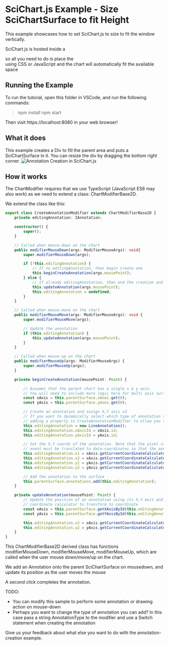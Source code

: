 # SciChart.js Example - Size SciChartSurface to fit Height

This example showcases how to set SciChart.js to size to fit the window vertically. 

SciChart.js is hosted inside a <div> so all you need to do is place the <div> using CSS or JavaScript and the chart will automatically fit the available space 

## Running the Example

To run the tutorial, open this folder in VSCode, and run the following commands:

> npm install
> npm start 

Then visit https://localhost:8080 in your web browser! 

## What it does

This example creates a Div to fill the parent area and puts a SciChartSurface in it. You can resize the div by dragging the bottom right corner.
![Annotation Creation in SciChart.js](./CreateAnnotations.gif)

## How it works

The ChartModifier requires that we use TypeScript (JavaScript ES6 may also work) as we need to extend a class: ChartModifierBase2D. 

We extend the class like this:

```typescript
export class CreateAnnotationModifier extends ChartModifierBase2D {
    private editingAnnotation: IAnnotation;

    constructor() {
        super();
    }

    // Called when mouse-down on the chart
    public modifierMouseDown(args: ModifierMouseArgs): void{
        super.modifierMouseDown(args);

        if (!this.editingAnnotation) {
            // If no editingAnnotation, then begin create one
            this.beginCreateAnnotation(args.mousePoint);
        } else {
            // If already editingAnnotation, then end the creation and reset flags
            this.updateAnnotation(args.mousePoint);
            this.editingAnnotation = undefined;
        }
    }

    // Called when mouse-move on the chart
    public modifierMouseMove(args: ModifierMouseArgs): void {
        super.modifierMouseMove(args);

        // Update the annotation
        if (this.editingAnnotation) {
            this.updateAnnotation(args.mousePoint);
        }
    }

    // Called when mouse-up on the chart
    public modifierMouseUp(args: ModifierMouseArgs) {
        super.modifierMouseUp(args);
    }

    private beginCreateAnnotation(mousePoint: Point) {

        // Assumes that the parent chart has a single x & y axis.
        // You will need to include more logic here for multi axis surfaces
        const xAxis = this.parentSurface.xAxes.get(0);
        const yAxis = this.parentSurface.yAxes.get(0);

        // Create an annotation and assign X,Y axis id
        // If you want to dynamically select which type of annotation to create, consider
        // adding a property to CreateAnnotationModifier to allow you to select type, and a switch statement here.
        this.editingAnnotation = new LineAnnotation();
        this.editingAnnotation.xAxisId = xAxis.id;
        this.editingAnnotation.yAxisId = yAxis.id;

        // Set the X,Y coords of the annotation. Note that the pixel coordinates of the mouse-down
        // event must be translated to data-coordinates so that the annotation is placed on the chart
        this.editingAnnotation.x1 = xAxis.getCurrentCoordinateCalculator().getDataValue(mousePoint.x);
        this.editingAnnotation.x2 = xAxis.getCurrentCoordinateCalculator().getDataValue(mousePoint.x);
        this.editingAnnotation.y1 = yAxis.getCurrentCoordinateCalculator().getDataValue(mousePoint.y);
        this.editingAnnotation.y2 = yAxis.getCurrentCoordinateCalculator().getDataValue(mousePoint.y);

        // Add the annotation to the surface
        this.parentSurface.annotations.add(this.editingAnnotation);
    }

    private updateAnnotation(mousePoint: Point) {
        // Update the position of an annotation using its X,Y Axis and the
        // coordinate calculator to transform to coordinate
        const xAxis = this.parentSurface.getXAxisById(this.editingAnnotation.xAxisId);
        const yAxis = this.parentSurface.getYAxisById(this.editingAnnotation.yAxisId);

        this.editingAnnotation.x2 = xAxis.getCurrentCoordinateCalculator().getDataValue(mousePoint.x);
        this.editingAnnotation.y2 = yAxis.getCurrentCoordinateCalculator().getDataValue(mousePoint.y);
    }
}
```

This ChartModifierBase2D derived class has functions modifierMouseDown, modifierMouseMove, modifierMouseUp, which are called when the user mouse down/move/up on the chart. 

We add an Annotation onto the parent SciChartSurface on mousedown, and update its position as the user moves the mouse

A second click completes the annotation.

TODO: 

 - You can modify this sample to perform some annotation or drawing action on mouse-down
 - Perhaps you want to change the type of annotation you can add? In this case pass a string AnnotationType to the modifier and use a Switch statement when creating the annotation 

 
Give us your feedback about what else you want to do with the annotation-creation example.


